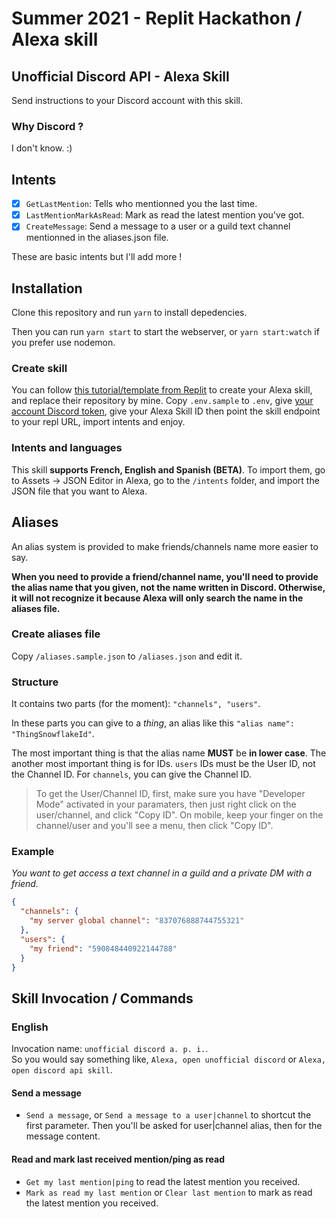 # Summer 2021 - Replit Hackathon / Alexa skill

## Unofficial Discord API - Alexa Skill

Send instructions to your Discord account with this skill.

### Why Discord ?

I don't know. :)

## Intents

- [x] `GetLastMention`: Tells who mentionned you the last time.
- [x] `LastMentionMarkAsRead`: Mark as read the latest mention you've got.
- [x] `CreateMessage`: Send a message to a user or a guild text channel mentionned in the aliases.json file.

These are basic intents but I'll add more !

## Installation

Clone this repository and run `yarn` to install depedencies.

Then you can run `yarn start` to start the webserver, or
`yarn start:watch` if you prefer use nodemon.

### Create skill

You can follow [this tutorial/template from Replit](https://blog.replit.com/replexa)
to create your Alexa skill, and replace their repository by mine.
Copy `.env.sample` to `.env`, give [your account Discord token](https://gist.github.com/Vexcited/94b9691653195d6ce3b9df6bc8dabe0f),
give your Alexa Skill ID then point the skill endpoint to your repl URL,
import intents and enjoy.

### Intents and languages

This skill **supports French, English and Spanish (BETA)**.
To import them, go to Assets -> JSON Editor in Alexa,
go to the `/intents` folder, and import
the JSON file that you want to Alexa.

## Aliases

An alias system is provided to make friends/channels name more easier to say.

**When you need to provide a friend/channel name, you'll need to provide the alias name that you given, not the name written in Discord. Otherwise, it will not recognize it because Alexa will only search the name in the aliases file.**

### Create aliases file

Copy `/aliases.sample.json` to `/aliases.json` and edit it.

### Structure

It contains two parts (for the moment): `"channels", "users"`.

In these parts you can give to a _thing_, an alias like this `"alias name": "ThingSnowflakeId"`.

The most important thing is that the alias name **MUST** be **in lower case**.
The another most important thing is for IDs. `users` IDs must be the User ID, not the Channel ID.
For `channels`, you can give the Channel ID.

> To get the User/Channel ID, first, make sure you have "Developer Mode" activated in your paramaters, then just right click on the user/channel, and click "Copy ID". On mobile, keep your finger on the channel/user and you'll see a menu, then click "Copy ID".

### Example

_You want to get access a text channel in a guild and a private DM with a friend._

```json
{
  "channels": {
    "my server global channel": "837076888744755321"
  },
  "users": {
    "my friend": "590848440922144788"
  }
}
```

## Skill Invocation / Commands

### English

Invocation name: `unofficial discord a. p. i.`. \
So you would say something like, `Alexa, open unofficial discord` or `Alexa, open discord api skill`.

#### Send a message

- `Send a message`, or `Send a message to a user|channel` to shortcut the first parameter.
  Then you'll be asked for user|channel alias, then for the message content.

#### Read and mark last received mention/ping as read

- `Get my last mention|ping` to read the latest mention you received.
- `Mark as read my last mention` or `Clear last mention` to mark as read the latest mention you received.

